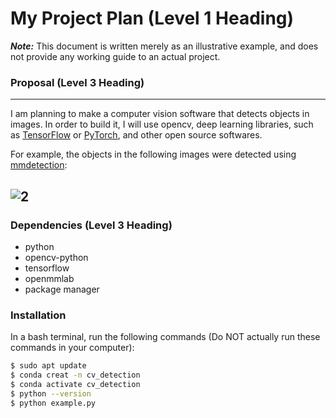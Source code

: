 # My Project Plan (Level 1 Heading)

***Note:***  This document is written merely as an illustrative example, and does not provide
any working guide to an actual project.   

### Proposal (Level 3 Heading)
---
I am planning to make a computer vision software that detects objects in images.
In order to build it, I will use opencv, deep learning libraries, such as [TensorFlow](https://www.tensorflow.org/?hl=ko)
or [PyTorch](https://pytorch.org/), and other open source softwares.

For example, the objects in the following images were detected using [mmdetection](https://github.com/open-mmlab/mmdetection): 

![2](https://user-images.githubusercontent.com/12907710/137271636-56ba1cd2-b110-4812-8221-b4c120320aa9.png)
---
### Dependencies (Level 3 Heading)
- python
- opencv-python
- tensorflow
- openmmlab
- package manager

### Installation
In a bash terminal, run the following commands (Do NOT actually run these commands in your computer):

```sh
$ sudo apt update
$ conda creat -n cv_detection
$ conda activate cv_detection
$ python --version
$ python example.py
```


